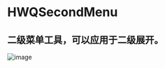 # HWQSecondMenu
## 二级菜单工具，可以应用于二级展开。


  ![image](https://github.com/weiqianghuang/HWQSecondMenu/SecondMenu/screenshot/HWQSecondMenuGif.gif)
